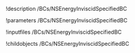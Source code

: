 !description /BCs/NSEnergyInviscidSpecifiedBC

!parameters /BCs/NSEnergyInviscidSpecifiedBC

!inputfiles /BCs/NSEnergyInviscidSpecifiedBC

!childobjects /BCs/NSEnergyInviscidSpecifiedBC
